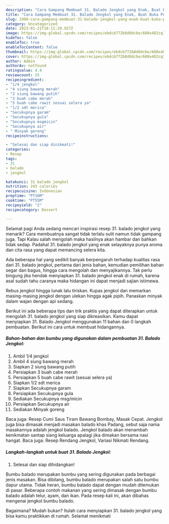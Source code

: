 ```yaml
---
description: "Cara Gampang Membuat 31. Balado Jengkol yang Enak, Buat Buka Puasa Enak"
title: "Cara Gampang Membuat 31. Balado Jengkol yang Enak, Buat Buka Puasa Enak"
slug: 1998-cara-gampang-membuat-31-balado-jengkol-yang-enak-buat-buka-puasa-enak
category: Uncategorized
date: 2023-01-21T16:11:29.927Z
image: https://img-global.cpcdn.com/recipes/ebdcb772b8d0dcbe/680x482cq70/31-balado-jengkol-foto-resep-utama.jpg
hideToc: false
enableToc: true
enableTocContent: false
thumbnail: https://img-global.cpcdn.com/recipes/ebdcb772b8d0dcbe/680x482cq70/31-balado-jengkol-foto-resep-utama.jpg
cover: https://img-global.cpcdn.com/recipes/ebdcb772b8d0dcbe/680x482cq70/31-balado-jengkol-foto-resep-utama.jpg
author: Admin
authorAv: notfound
ratingvalue: 4.4
reviewcount: 25
recipeingredient:
- "1/4 jengkol"
- "4 siung bawang merah"
- "2 siung bawang putih"
- "3 buah cabe merah"
- "5 buah cabe rawit sesuai selera ya"
- "1/2 sdt merica"
- "Secukupnya garam"
- "Secukupnya gula"
- "Secukupnya msgmicin"
- "Secukupnya air"
- " Minyak goreng"
recipeinstructions:

- "Selesai dan siap dinikmati!"
categories:
- Resep
tags:
- 31
- balado
- jengkol

katakunci: 31 balado jengkol 
nutrition: 243 calories
recipecuisine: Indonesian
preptime: "PT16M"
cooktime: "PT55M"
recipeyield: "2"
recipecategory: Dessert

---
```



Selamat pagi Anda sedang mencari inspirasi resep 31. balado jengkol yang menarik? Cara membuatnya sangat tidak terlalu sulit namun tidak gampang juga. Tapi Kalau salah mengolah maka hasilnya akan hambar dan bahkan tidak sedap. Padahal 31. balado jengkol yang enak selayaknya punya aroma dan cita rasa yang dapat memancing selera kita.


Ada beberapa hal yang sedikit banyak berpengaruh terhadap kualitas rasa dari 31. balado jengkol, pertama dari jenis bahan, kemudian pemilihan bahan segar dan bagus, hingga cara mengolah dan menyajikannya. Tak perlu bingung jika hendak menyiapkan 31. balado jengkol enak di rumah, karena asal sudah tahu caranya maka hidangan ini dapat menjadi sajian istimewa.

Rebus jengkol hingga lunak lalu tiriskan. Kupas jengkol dan memarkan masing-masing jengkol dengan ulekan hingga agak pipih. Panaskan minyak dalam wajan dengan api sedang.


Berikut ini ada beberapa tips dan trik praktis yang dapat diterapkan untuk mengolah 31. balado jengkol yang siap dikreasikan. Kamu dapat menyiapkan 31. Balado Jengkol menggunakan 11 bahan dan 0 langkah pembuatan. Berikut ini cara untuk membuat hidangannya.

<!--inarticleads1-->

##### Bahan-bahan dan bumbu yang digunakan dalam pembuatan 31. Balado Jengkol:

1. Ambil 1/4 jengkol
1. Ambil 4 siung bawang merah
1. Siapkan 2 siung bawang putih
1. Persiapkan 3 buah cabe merah
1. Persiapkan 5 buah cabe rawit (sesuai selera ya)
1. Siapkan 1/2 sdt merica
1. Siapkan Secukupnya garam
1. Persiapkan Secukupnya gula
1. Sediakan Secukupnya msg/micin
1. Persiapkan Secukupnya air
1. Sediakan  Minyak goreng


Baca juga: Resep Cumi Saus Tiram Bawang Bombay, Masak Cepat. Jengkol juga bisa dimasak menjadi masakan balado khas Padang, sebut saja nama masakannya adalah jengkol balado. Jengkol balado akan menambah kenikmatan santap siang keluarga apalagi jika dimakan bersama nasi hangat. Baca juga: Resep Rendang Jengkol, Variasi Nikmati Rendang. 

<!--inarticleads2-->

##### Langkah-langkah untuk buat 31. Balado Jengkol:


1. Selesai dan siap dihidangkan!

Bumbu balado merupakan bumbu yang sering digunakan pada berbagai jenis masakan. Bisa dibilang, bumbu balado merupakan salah satu bumbu dapur utama. Tidak heran, bumbu balado dapat dengan mudah ditemukan di pasar. Beberapa contoh makanan yang sering dimasak dengan bumbu balado adalah telur, ayam, dan ikan. Pada resep kali ini, akan dibahas mengenai jengkol bumbu balado. 

Bagaimana? Mudah bukan? Itulah cara menyiapkan 31. balado jengkol yang bisa kamu praktikkan di rumah. Selamat menikmati
